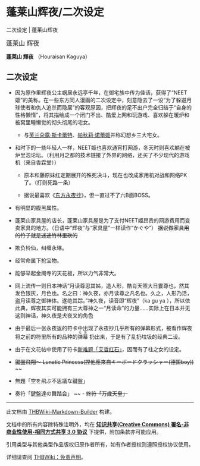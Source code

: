 # 蓬莱山辉夜/二次设定

<!-- source html: G:\repos\THBWiki-Markdown-Builder\THBWikiMarkdown\Temp\main\3\38\ns0%3A%E8%93%AC%E8%8E%B1%E5%B1%B1%E8%BE%89%E5%A4%9C%2F%E4%BA%8C%E6%AC%A1%E8%AE%BE%E5%AE%9A.html -->

二次设定 | 蓬莱山辉夜

  
<big>蓬莱山 辉夜</big>  

 **蓬莱山 輝夜** （Houraisan Kaguya）
  


## 二次设定

- 因为原作里辉夜公主蜗居永远亭千年，在御宅族中传为佳话，获得了“NEET姬”的美称。在一些东方同人漫画的二次设定中，刻意隐去了一设“为了躲避月球使者和仇人追杀而隐居”的客观原因，把辉夜的足不出户完全归结于“自身的性格懒惰”，将其描绘成一个闭门不出、酷爱上网和玩游戏、喜欢躲在暖炉和被窝里睡懒觉的彻头彻尾的宅女。   

  - 与[芙兰朵露·斯卡蕾特](./芙兰朵露·斯卡蕾特.md)、[帕秋莉·诺蕾姬](./帕秋莉·诺蕾姬.md)并称幻想乡三大宅女。  


- 和时下的一些年轻人一样，NEET姬也喜欢通宵打网游，冬天时则喜欢躺在被炉里泡论坛。（利用月之都的技术链接了外界的网络，还买了不少现代的游戏机（来自香霖堂））  

  - 原本和藤原妹红定期展开的殊死决斗，现在也改成家用机对战和网络PK了。（打则死路一条） 　　  

  - 据说最喜欢《[东方永夜抄](./东方永夜抄.md)》，但一直过不了六B面BOSS。  


- 有明显的腹黑属性。　  

- 蓬莱山家具屋的店长，蓬莱山家具屋是为了支付NEET姬昂贵的网游费用而变卖家具的地方。（日语中“辉夜”与“家具屋”一样读作“かぐや”） ~~据说做家具用的竹子就是迷途竹林里砍的~~   

- 欺负铃仙，纠缠永琳。  

- 经常命属下抢宝物。  

- 能够举起金阁寺的天花板，所以力气非常大。  

- 网上流传一则日本神话“月读尊思其姊，造人形，酷肖天照大日霎尊也，然其发色银灰，月色也。名之曰：神久夜，亦月读尊之凡名也。久之，人形乃活，盗月读尊之御神体。遂绝其踪。”神久夜，读音即“辉夜”（ka gu ya ），所以依此典，辉夜其实可能拥有三大尊神之一“月读命”的力量……实际上在日本并无这则神话，神久夜是犬夜叉的角色  

- 由于最后一张永夜返的符卡中出现了永夜抄几乎所有的弹幕形式，被看作辉夜将之前的符里所有的品种的<ruby><rb>弹幕</rb><rp> (</rp><rt><span class="inside" title="你知道的太多了">垃圾</span></rt><rp>) </rp></ruby>
扔出来，于是有了乱扔垃圾的经典二设。  

- 由于在文花帖中使用了符卡[新难题「艾哲红石」](./新难题「艾哲红石」.md)，因而有了柱之女的设定。


-  ~~鍵盤飛翔～ Lunatic Princess(捏他應來自キーボードクラッシャー(德国boy))~~  ~~
- 無題「空を飛ぶ不思議な鍵盤」
- 奏符「鍵盤達の舞踏会」
~~ -  ~~終符「万歲天皇」~~ 





---

此文档由 [THBWiki-Markdown-Builder](https://github.com/Delsin-Yu/THBWiki-Markdown-Builder) 构建。

文档中的所有内容除特殊注明外，均在 [**知识共享(Creative Commons) 署名-非商业性使用-相同方式共享 3.0 协议**](https://creativecommons.org/licenses/by-sa/3.0/deed.zh-hans) 下提供，附加条款亦可能应用。

引用类型与其他类型作品版权归原作者所有，如有作者授权则遵照授权协议使用。

详细请查阅 [THBWiki：免责声明](https://thbwiki.cc/THBWiki:%E5%85%8D%E8%B4%A3%E5%A3%B0%E6%98%8E)。

